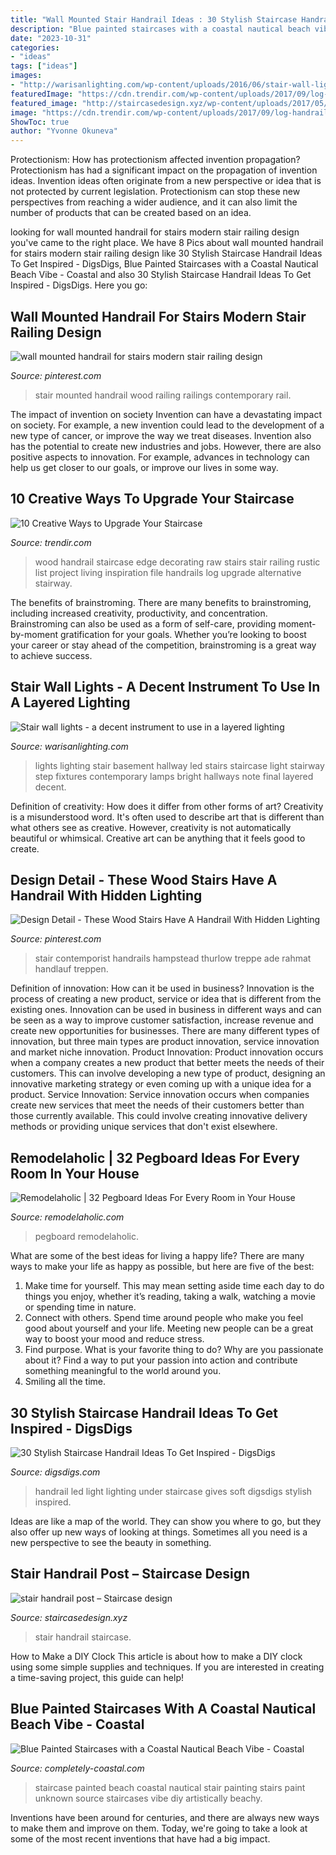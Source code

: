 ```yaml
---
title: "Wall Mounted Stair Handrail Ideas : 30 Stylish Staircase Handrail Ideas To Get Inspired"
description: "Blue painted staircases with a coastal nautical beach vibe"
date: "2023-10-31"
categories:
- "ideas"
tags: ["ideas"]
images:
- "http://warisanlighting.com/wp-content/uploads/2016/06/stair-wall-lights-photo-5.jpg"
featuredImage: "https://cdn.trendir.com/wp-content/uploads/2017/09/log-handrail.jpg"
featured_image: "http://staircasedesign.xyz/wp-content/uploads/2017/05/stair-handrail-post_0.jpg"
image: "https://cdn.trendir.com/wp-content/uploads/2017/09/log-handrail.jpg"
ShowToc: true
author: "Yvonne Okuneva"
---
```



Protectionism: How has protectionism affected invention propagation?
Protectionism has had a significant impact on the propagation of invention ideas. Invention ideas often originate from a new perspective or idea that is not protected by current legislation. Protectionism can stop these new perspectives from reaching a wider audience, and it can also limit the number of products that can be created based on an idea.

	

		
looking for wall mounted handrail for stairs modern stair railing design you've came to the right place. We have 8 Pics about wall mounted handrail for stairs modern stair railing design like 30 Stylish Staircase Handrail Ideas To Get Inspired - DigsDigs, Blue Painted Staircases with a Coastal Nautical Beach Vibe - Coastal and also 30 Stylish Staircase Handrail Ideas To Get Inspired - DigsDigs. Here you go:
		
    
## Wall Mounted Handrail For Stairs Modern Stair Railing Design

<img loading=lazy src="https://i.pinimg.com/736x/40/4a/6e/404a6e8007755c559614b9e128a9c5af.jpg" onerror="this.onerror=null;this.src='https://tse4.mm.bing.net/th?id=OIP.pcXXacL_A5t7958mNbmIAgHaLH&amp;pid=15.1';" alt="wall mounted handrail for stairs modern stair railing design">

_Source: pinterest.com_

>stair mounted handrail wood railing railings contemporary rail. 

	

The impact of invention on society
Invention can have a devastating impact on society. For example, a new invention could lead to the development of a new type of cancer, or improve the way we treat diseases. Invention also has the potential to create new industries and jobs. However, there are also positive aspects to innovation. For example, advances in technology can help us get closer to our goals, or improve our lives in some way.

    
## 10 Creative Ways To Upgrade Your Staircase

<img loading=lazy src="https://cdn.trendir.com/wp-content/uploads/2017/09/log-handrail.jpg" onerror="this.onerror=null;this.src='https://tse3.mm.bing.net/th?id=OIP.LgKfyCOpdul5RGN8bdVpYwHaLT&amp;pid=15.1';" alt="10 Creative Ways to Upgrade Your Staircase">

_Source: trendir.com_

>wood handrail staircase edge decorating raw stairs stair railing rustic list project living inspiration file handrails log upgrade alternative stairway. 

	

The benefits of brainstroming.
There are many benefits to brainstroming, including increased creativity, productivity, and concentration. Brainstroming can also be used as a form of self-care, providing moment-by-moment gratification for your goals. Whether you’re looking to boost your career or stay ahead of the competition, brainstroming is a great way to achieve success.

    
## Stair Wall Lights - A Decent Instrument To Use In A Layered Lighting

<img loading=lazy src="http://warisanlighting.com/wp-content/uploads/2016/06/stair-wall-lights-photo-5.jpg" onerror="this.onerror=null;this.src='https://tse2.mm.bing.net/th?id=OIP.U6_MYYcXL6FNQKbBpBzdwwDMEy&amp;pid=15.1';" alt="Stair wall lights - a decent instrument to use in a layered lighting">

_Source: warisanlighting.com_

>lights lighting stair basement hallway led stairs staircase light stairway step fixtures contemporary lamps bright hallways note final layered decent. 

	

Definition of creativity: How does it differ from other forms of art?
Creativity is a misunderstood word. It's often used to describe art that is different than what others see as creative. However, creativity is not automatically beautiful or whimsical. Creative art can be anything that it feels good to create.

    
## Design Detail - These Wood Stairs Have A Handrail With Hidden Lighting

<img loading=lazy src="https://i.pinimg.com/736x/20/23/ef/2023ef0c0354267757e97080c42c76f7.jpg" onerror="this.onerror=null;this.src='https://tse2.mm.bing.net/th?id=OIP.b5VRzKocaaZyS8WKwpFCjAHaLJ&amp;pid=15.1';" alt="Design Detail - These Wood Stairs Have A Handrail With Hidden Lighting">

_Source: pinterest.com_

>stair contemporist handrails hampstead thurlow treppe ade rahmat handlauf treppen. 

	

Definition of innovation: How can it be used in business?
Innovation is the process of creating a new product, service or idea that is different from the existing ones. Innovation can be used in business in different ways and can be seen as a way to improve customer satisfaction, increase revenue and create new opportunities for businesses. There are many different types of innovation, but three main types are product innovation, service innovation and market niche innovation. Product Innovation: Product innovation occurs when a company creates a new product that better meets the needs of their customers. This can involve developing a new type of product, designing an innovative marketing strategy or even coming up with a unique idea for a product. Service Innovation: Service innovation occurs when companies create new services that meet the needs of their customers better than those currently available. This could involve creating innovative delivery methods or providing unique services that don't exist elsewhere.

    
## Remodelaholic | 32 Pegboard Ideas For Every Room In Your House

<img loading=lazy src="http://www.remodelaholic.com/wp-content/uploads/2015/03/pegboard.jpg" onerror="this.onerror=null;this.src='https://tse1.mm.bing.net/th?id=OIP.SjNXjIiz4wImIr_xb1xCCQHaJ3&amp;pid=15.1';" alt="Remodelaholic | 32 Pegboard Ideas For Every Room in Your House">

_Source: remodelaholic.com_

>pegboard remodelaholic. 

	

What are some of the best ideas for living a happy life?
There are many ways to make your life as happy as possible, but here are five of the best: 
1. Make time for yourself. This may mean setting aside time each day to do things you enjoy, whether it’s reading, taking a walk, watching a movie or spending time in nature. 
2. Connect with others. Spend time around people who make you feel good about yourself and your life. Meeting new people can be a great way to boost your mood and reduce stress. 
3. Find purpose. What is your favorite thing to do? Why are you passionate about it? Find a way to put your passion into action and contribute something meaningful to the world around you. 
4. Smiling all the time.

    
## 30 Stylish Staircase Handrail Ideas To Get Inspired - DigsDigs

<img loading=lazy src="http://www.digsdigs.com/photos/2016/12/11-LED-lighting-under-the-handrail-gives-off-a-soft-light.jpg" onerror="this.onerror=null;this.src='https://tse4.mm.bing.net/th?id=OIP.a8-voj1-82I-fbBNGTGGJAHaLG&amp;pid=15.1';" alt="30 Stylish Staircase Handrail Ideas To Get Inspired - DigsDigs">

_Source: digsdigs.com_

>handrail led light lighting under staircase gives soft digsdigs stylish inspired. 

	

Ideas are like a map of the world. They can show you where to go, but they also offer up new ways of looking at things. Sometimes all you need is a new perspective to see the beauty in something.

    
## Stair Handrail Post – Staircase Design

<img loading=lazy src="http://staircasedesign.xyz/wp-content/uploads/2017/05/stair-handrail-post_0.jpg" onerror="this.onerror=null;this.src='https://tse1.mm.bing.net/th?id=OIP.sOmSbWsSJVcUynqr_jQrRQHaJ3&amp;pid=15.1';" alt="stair handrail post – Staircase design">

_Source: staircasedesign.xyz_

>stair handrail staircase. 

	

How to Make a DIY Clock
This article is about how to make a DIY clock using some simple supplies and techniques. If you are interested in creating a time-saving project, this guide can help!

    
## Blue Painted Staircases With A Coastal Nautical Beach Vibe - Coastal

<img loading=lazy src="https://3.bp.blogspot.com/-ttRl3aguK7Y/UwMECCiN1-I/AAAAAAAA9qA/dLVXCGBtpQg/s1600/stair-painting-with-beach-scene.jpg" onerror="this.onerror=null;this.src='https://tse4.mm.bing.net/th?id=OIP.fruwv-j0FEfXxtLFXlY6hAHaK7&amp;pid=15.1';" alt="Blue Painted Staircases with a Coastal Nautical Beach Vibe - Coastal">

_Source: completely-coastal.com_

>staircase painted beach coastal nautical stair painting stairs paint unknown source staircases vibe diy artistically beachy. 

	

Inventions have been around for centuries, and there are always new ways to make them and improve on them. Today, we're going to take a look at some of the most recent inventions that have had a big impact.

